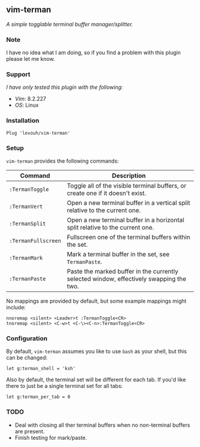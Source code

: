 ## vim-terman

_A simple togglable terminal buffer manager/splitter._

### Note

I have no idea what I am doing, so if you find a problem with this plugin please let me know.

### Support

_I have only tested this plugin with the following:_  
- _Vim_: 8.2.227  
- _OS_: Linux

### Installation

```
Plug 'levouh/vim-terman'
```

### Setup

`vim-terman` provides the following commands:

| **Command** | **Description** |
|---|---|
| `:TermanToggle` | Toggle all of the visible terminal buffers, or create one if it doesn't exist. |
| `:TermanVert` | Open a new terminal buffer in a vertical split relative to the current one. |
| `:TermanSplit` | Open a new terminal buffer in a horizontal split relative to the current one. |
| `:TermanFullscreen` | Fullscreen one of the terminal buffers within the set. |
| `:TermanMark` | Mark a terminal buffer in the set, see `TermanPaste`. |
| `:TermanPaste` | Paste the marked buffer in the currently selected window, effectively swapping the two. |

No mappings are provided by default, but some example mappings might include:

```
nnoremap <silent> <Leader>t :TermanToggle<CR>
tnoremap <silent> <C-w>t <C-\><C-n>:TermanToggle<CR>
```

### Configuration

By default, `vim-terman` assumes you like to use `bash` as your shell, but this can be changed:

```
let g:terman_shell = 'ksh'
```

Also by default, the terminal set will be different for each tab. If you'd like there to just be a single terminal set for all tabs:

```
let g:terman_per_tab = 0
```

### TODO

- Deal with closing all ther terminal buffers when no non-terminal buffers are present.
- Finish testing for mark/paste.
